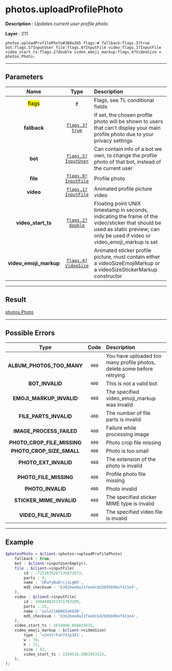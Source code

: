 # photos.uploadProfilePhoto

**Description** : *Updates current user profile photo*

**Layer** : 211

```tl
photos.uploadProfilePhoto#388a3b5 flags:# fallback:flags.3?true bot:flags.5?InputUser file:flags.0?InputFile video:flags.1?InputFile video_start_ts:flags.2?double video_emoji_markup:flags.4?VideoSize = photos.Photo;
```

---

## Parameters

| Name | Type | Description |
| :---: | :---: | :--- |
| <mark>flags</mark> | [`#`](type/#) | Flags, see TL conditional fields |
| **fallback** | [`flags.3?true`](type/true) | If set, the chosen profile photo will be shown to users that can't display your main profile photo due to your privacy settings |
| **bot** | [`flags.5?InputUser`](type/InputUser) | Can contain info of a bot we own, to change the profile photo of that bot, instead of the current user |
| **file** | [`flags.0?InputFile`](type/InputFile) | Profile photo |
| **video** | [`flags.1?InputFile`](type/InputFile) | Animated profile picture video |
| **video_start_ts** | [`flags.2?double`](type/double) | Floating point UNIX timestamp in seconds, indicating the frame of the video/sticker that should be used as static preview; can only be used if video or video_emoji_markup is set |
| **video_emoji_markup** | [`flags.4?VideoSize`](type/VideoSize) | Animated sticker profile picture, must contain either a videoSizeEmojiMarkup or a videoSizeStickerMarkup constructor |

---

## Result

[photos.Photo](type/photos.Photo)

---

## Possible Errors

| Type | Code | Description |
| :---: | :---: | :--- |
| **ALBUM_PHOTOS_TOO_MANY** | `400` | You have uploaded too many profile photos, delete some before retrying |
| **BOT_INVALID** | `400` | This is not a valid bot |
| **EMOJI_MARKUP_INVALID** | `400` | The specified video_emoji_markup was invalid |
| **FILE_PARTS_INVALID** | `400` | The number of file parts is invalid |
| **IMAGE_PROCESS_FAILED** | `400` | Failure while processing image |
| **PHOTO_CROP_FILE_MISSING** | `400` | Photo crop file missing |
| **PHOTO_CROP_SIZE_SMALL** | `400` | Photo is too small |
| **PHOTO_EXT_INVALID** | `400` | The extension of the photo is invalid |
| **PHOTO_FILE_MISSING** | `400` | Profile photo file missing |
| **PHOTO_INVALID** | `400` | Photo invalid |
| **STICKER_MIME_INVALID** | `400` | The specified sticker MIME type is invalid |
| **VIDEO_FILE_INVALID** | `400` | The specified video file is invalid |

---

## Example

```php
$photosPhoto = $client->photos->uploadProfilePhoto(
	fallback : true,
	bot : $client->inputUserEmpty(),
	file : $client->inputFile(
		id : -7251670267136972673,
		parts : 4,
		name : 'URaYyBuDrcjvLgW5',
		md5_checksum : 'b362bee8a21feedcbd20d5b0bef421e4',
	),
	video : $client->inputFile(
		id : 3984480251971763109,
		parts : 25,
		name : 'auln7JADWXIeKOZN',
		md5_checksum : 'b362bee8a21feedcbd20d5b0bef421e4',
	),
	video_start_ts : 1654966.666015625,
	video_emoji_markup : $client->videoSize(
		type : 'x2nVtrFuh74Jp381',
		w : 74,
		h : 72,
		size : 52,
		video_start_ts : 1359518.2001953125,
	),
);
```